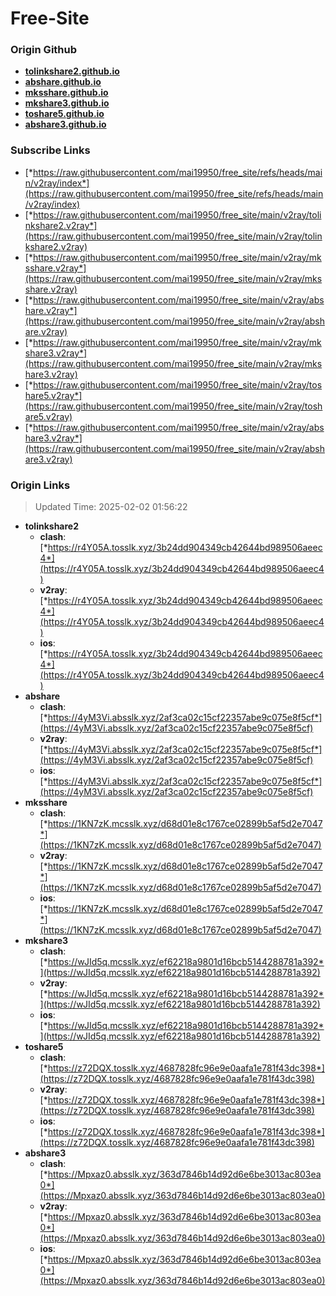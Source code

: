 # Free-Site

### Origin Github

- [**tolinkshare2.github.io**](https://github.com/tolinkshare2/tolinkshare2.github.io)
- [**abshare.github.io**](https://github.com/abshare/abshare.github.io)
- [**mksshare.github.io**](https://github.com/mksshare/mksshare.github.io)
- [**mkshare3.github.io**](https://github.com/mkshare3/mkshare3.github.io)
- [**toshare5.github.io**](https://github.com/toshare5/toshare5.github.io)
- [**abshare3.github.io**](https://github.com/abshare3/abshare3.github.io)

### Subscribe Links

- [*https://raw.githubusercontent.com/mai19950/free_site/refs/heads/main/v2ray/index*](https://raw.githubusercontent.com/mai19950/free_site/refs/heads/main/v2ray/index)
- [*https://raw.githubusercontent.com/mai19950/free_site/main/v2ray/tolinkshare2.v2ray*](https://raw.githubusercontent.com/mai19950/free_site/main/v2ray/tolinkshare2.v2ray)
- [*https://raw.githubusercontent.com/mai19950/free_site/main/v2ray/mksshare.v2ray*](https://raw.githubusercontent.com/mai19950/free_site/main/v2ray/mksshare.v2ray)
- [*https://raw.githubusercontent.com/mai19950/free_site/main/v2ray/abshare.v2ray*](https://raw.githubusercontent.com/mai19950/free_site/main/v2ray/abshare.v2ray)
- [*https://raw.githubusercontent.com/mai19950/free_site/main/v2ray/mkshare3.v2ray*](https://raw.githubusercontent.com/mai19950/free_site/main/v2ray/mkshare3.v2ray)
- [*https://raw.githubusercontent.com/mai19950/free_site/main/v2ray/toshare5.v2ray*](https://raw.githubusercontent.com/mai19950/free_site/main/v2ray/toshare5.v2ray)
- [*https://raw.githubusercontent.com/mai19950/free_site/main/v2ray/abshare3.v2ray*](https://raw.githubusercontent.com/mai19950/free_site/main/v2ray/abshare3.v2ray)

### Origin Links

> Updated Time: 2025-02-02 01:56:22

- **tolinkshare2**
  - **clash**: [*https://r4Y05A.tosslk.xyz/3b24dd904349cb42644bd989506aeec4*](https://r4Y05A.tosslk.xyz/3b24dd904349cb42644bd989506aeec4)
  - **v2ray**: [*https://r4Y05A.tosslk.xyz/3b24dd904349cb42644bd989506aeec4*](https://r4Y05A.tosslk.xyz/3b24dd904349cb42644bd989506aeec4)
  - **ios**: [*https://r4Y05A.tosslk.xyz/3b24dd904349cb42644bd989506aeec4*](https://r4Y05A.tosslk.xyz/3b24dd904349cb42644bd989506aeec4)
- **abshare**
  - **clash**: [*https://4yM3Vi.absslk.xyz/2af3ca02c15cf22357abe9c075e8f5cf*](https://4yM3Vi.absslk.xyz/2af3ca02c15cf22357abe9c075e8f5cf)
  - **v2ray**: [*https://4yM3Vi.absslk.xyz/2af3ca02c15cf22357abe9c075e8f5cf*](https://4yM3Vi.absslk.xyz/2af3ca02c15cf22357abe9c075e8f5cf)
  - **ios**: [*https://4yM3Vi.absslk.xyz/2af3ca02c15cf22357abe9c075e8f5cf*](https://4yM3Vi.absslk.xyz/2af3ca02c15cf22357abe9c075e8f5cf)
- **mksshare**
  - **clash**: [*https://1KN7zK.mcsslk.xyz/d68d01e8c1767ce02899b5af5d2e7047*](https://1KN7zK.mcsslk.xyz/d68d01e8c1767ce02899b5af5d2e7047)
  - **v2ray**: [*https://1KN7zK.mcsslk.xyz/d68d01e8c1767ce02899b5af5d2e7047*](https://1KN7zK.mcsslk.xyz/d68d01e8c1767ce02899b5af5d2e7047)
  - **ios**: [*https://1KN7zK.mcsslk.xyz/d68d01e8c1767ce02899b5af5d2e7047*](https://1KN7zK.mcsslk.xyz/d68d01e8c1767ce02899b5af5d2e7047)
- **mkshare3**
  - **clash**: [*https://wJId5q.mcsslk.xyz/ef62218a9801d16bcb5144288781a392*](https://wJId5q.mcsslk.xyz/ef62218a9801d16bcb5144288781a392)
  - **v2ray**: [*https://wJId5q.mcsslk.xyz/ef62218a9801d16bcb5144288781a392*](https://wJId5q.mcsslk.xyz/ef62218a9801d16bcb5144288781a392)
  - **ios**: [*https://wJId5q.mcsslk.xyz/ef62218a9801d16bcb5144288781a392*](https://wJId5q.mcsslk.xyz/ef62218a9801d16bcb5144288781a392)
- **toshare5**
  - **clash**: [*https://z72DQX.tosslk.xyz/4687828fc96e9e0aafa1e781f43dc398*](https://z72DQX.tosslk.xyz/4687828fc96e9e0aafa1e781f43dc398)
  - **v2ray**: [*https://z72DQX.tosslk.xyz/4687828fc96e9e0aafa1e781f43dc398*](https://z72DQX.tosslk.xyz/4687828fc96e9e0aafa1e781f43dc398)
  - **ios**: [*https://z72DQX.tosslk.xyz/4687828fc96e9e0aafa1e781f43dc398*](https://z72DQX.tosslk.xyz/4687828fc96e9e0aafa1e781f43dc398)
- **abshare3**
  - **clash**: [*https://Mpxaz0.absslk.xyz/363d7846b14d92d6e6be3013ac803ea0*](https://Mpxaz0.absslk.xyz/363d7846b14d92d6e6be3013ac803ea0)
  - **v2ray**: [*https://Mpxaz0.absslk.xyz/363d7846b14d92d6e6be3013ac803ea0*](https://Mpxaz0.absslk.xyz/363d7846b14d92d6e6be3013ac803ea0)
  - **ios**: [*https://Mpxaz0.absslk.xyz/363d7846b14d92d6e6be3013ac803ea0*](https://Mpxaz0.absslk.xyz/363d7846b14d92d6e6be3013ac803ea0)
